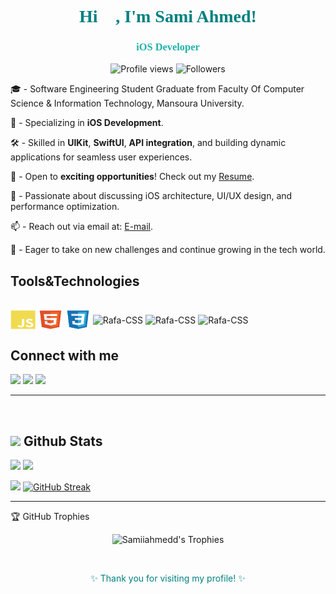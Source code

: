 <h1 align="center" style="font-family: 'Georgia', serif; color: #008080;">Hi 👋, I'm Sami Ahmed!</h1>
<h3 align="center" style="font-family: 'Georgia', serif; color: #20B2AA;">iOS Developer</h3>

<p align="center">
    <img src="https://komarev.com/ghpvc/?username=Samiiahmedd&label=Profile%20views&color=20B2AA&style=flat" alt="Profile views" />
    <img src="https://img.shields.io/github/followers/Samiiahmedd?label=Followers&color=20B2AA" alt="Followers" />
</p>

<p>
🎓 - Software Engineering Student Graduate from Faculty Of Computer Science & Information Technology, Mansoura University.

🌱 - Specializing in **iOS Development**.

🛠️ -  Skilled in **UIKit**, **SwiftUI**, **API integration**, and building dynamic applications for seamless user experiences.

💼 - Open to **exciting opportunities**! Check out my [Resume](https://drive.google.com/file/d/1qcawPNJA6vwKL9SrCAPspbrmSAUkYojp/view?usp=sharing).

💬 - Passionate about discussing iOS architecture, UI/UX design, and performance optimization.

📫 -  Reach out via email at:  [E-mail](samiiiahmed8@gmail.com).

🤔 -  Eager to take on new challenges and continue growing in the tech world.
</p>

<h2>Tools&Technologies </h2>
<div style="display: inline_block"><br>
  <img align="center" alt="Rafa-Js" height="30" width="40" src="https://raw.githubusercontent.com/devicons/devicon/master/icons/javascript/javascript-plain.svg">
  <img align="center" alt="Rafa-HTML" height="30" width="40" src="https://raw.githubusercontent.com/devicons/devicon/master/icons/html5/html5-original.svg">
  <img align="center" alt="Rafa-CSS" height="30" width="40" src="https://raw.githubusercontent.com/devicons/devicon/master/icons/css3/css3-original.svg">
  <img align="center" alt="Rafa-CSS" height="30" width="40" src="https://cdn.jsdelivr.net/gh/devicons/devicon/icons/swift/swift-original.svg">
  <img align="center" alt="Rafa-CSS" height="30" width="40" src="https://cdn.jsdelivr.net/gh/devicons/devicon/icons/git/git-original.svg">
  <img align="center" alt="Rafa-CSS" height="30" width="40" src="https://user-images.githubusercontent.com/17858685/128102954-8f57ba15-a7fb-4863-a084-41571c90466d.png">



<h2>Connect with me </h2>
<p>
  <a href="[https://www.linkedin.com/in/samiiahmedd/]"><img src="https://img.shields.io/badge/linkedin-0077B5.svg?style=for-the-badge&logo=linkedin&logoColor=ffffff"/></a>
   <a href="[https://www.facebook.com/in/samimehidy/]"><img src="https://img.shields.io/badge/facebook-1b74e4.svg?style=for-the-badge&logo=facebook&logoColor=ffffff"/></a>
   <a href="mailto:samiiiahmed8@gmail.com?subject=[GitHub]%20🔥%20profile%20contact&body=Hello"><img src="https://img.shields.io/badge/e‑mail-D14836.svg?style=for-the-badge&logo=GMail&logoColor=ffffff"/></a>

</p>


  


  <hr>
  <br>
<h2><img src = "https://i.pinimg.com/originals/65/c4/f4/65c4f452571be1261e9c623f7da488ac.gif" width ="35"> Github Stats </h2>

![](http://github-profile-summary-cards.vercel.app/api/cards/repos-per-language?username=Samiiahmedd&theme=omni)
![](http://github-profile-summary-cards.vercel.app/api/cards/most-commit-language?username=Samiiahmedd&theme=omni)

![](http://github-profile-summary-cards.vercel.app/api/cards/profile-details?username=Samiiahmedd&theme=omni)
[![GitHub Streak](https://github-readme-streak-stats.herokuapp.com?user=Samiiahmedd&theme=omni)](https://git.io/streak-stats)


  <hr>
  🏆 GitHub Trophies
<p align="center">
    <img src="https://github-profile-trophy.vercel.app/?username=Samiiahmedd&theme=omni&row=1&column=3" alt="Samiiahmedd's Trophies" />
</p>

<br>

<p align="center" style="color: #008080;">✨ Thank you for visiting my profile! ✨</p>
